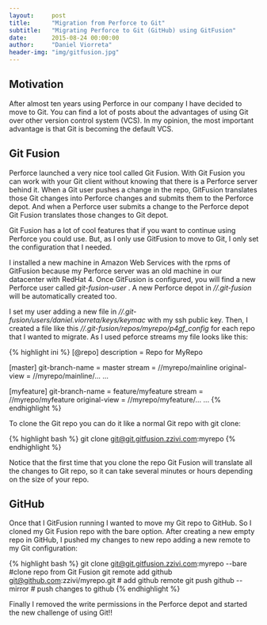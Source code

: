 ```yaml
---
layout:     post
title:      "Migration from Perforce to Git"
subtitle:   "Migrating Perforce to Git (GitHub) using GitFusion"
date:       2015-08-24 00:00:00
author:     "Daniel Viorreta"
header-img: "img/gitfusion.jpg"
---
```


<h2>Motivation</h2>
<p>
After almost ten years using Perforce in our company I have decided to move to Git. You can find a lot of posts about the advantages of using Git over other version control system (VCS). In my opinion, the most important advantage is that Git is becoming the default VCS.
</p>


<h2>Git Fusion</h2>
<p>
Perforce launched a very nice tool called Git Fusion. With Git Fusion you can work with your Git client without knowing that there is a Perforce server behind it. When a Git user pushes a change in the repo, GitFusion translates those Git changes into Perforce changes and submits them to the Perforce depot. And when a Perforce user submits a change to the Perforce depot Git Fusion translates those changes to Git depot. 
</p>

<p>
Git Fusion has a lot of cool features that if you want to continue using Perforce you could use. But, as I only use GitFusion to move to Git, I only set the configuration that I needed.
</p>
<p>
I installed a new machine in Amazon Web Services with the rpms of GitFusion because my Perforce server was an old machine in our datacenter with RedHat 4. Once GitFusion is configured, you will find a new Perforce user called <i> git-fusion-user </i>. A new Perforce depot in <i> //.git-fusion </i> will be automatically created too.

</p>
<p> I set my user adding a new file in <i> //.git-fusion/users/daniel.viorreta/keys/keymac </i> with my ssh public key. Then, I created a file like this <i> //.git-fusion/repos/myrepo/p4gf_config </i> for each repo that I wanted to migrate. As I used peforce streams my file looks like this:

{% highlight ini %}
[@repo]
description = Repo for MyRepo

[master]
git-branch-name = master
stream = //myrepo/mainline
original-view = //myrepo/mainline/... ...

[myfeature]
git-branch-name = feature/myfeature
stream = //myrepo/myfeature
original-view = //myrepo/myfeature/... ...
{% endhighlight %}


To clone the Git repo you can do it like a normal Git repo with git clone:

{% highlight bash %}
git clone git@git.gitfusion.zzivi.com:myrepo
{% endhighlight %}

Notice that the first time that you clone the repo Git Fusion will translate all the changes to Git repo, so it can take several minutes or hours depending on the size of your repo.

</p>


<h2>GitHub</h2>
<p>
Once that I GitFusion running I wanted to move my Git repo to GitHub. So I cloned my Git Fusion repo with the bare option. After creating a new empty repo in GitHub, I pushed my changes to new repo adding a new remote to my Git configuration: 

{% highlight bash %}
git clone git@git.gitfusion.zzivi.com:myrepo --bare  #clone repo from Git Fusion
git remote add github git@github.com:zzivi/myrepo.git # add github remote
git push github --mirror # push changes to github
{% endhighlight %}
</p>
<p>
Finally I removed the write permissions in the Perforce depot and started the new challenge of using Git!!
</p>